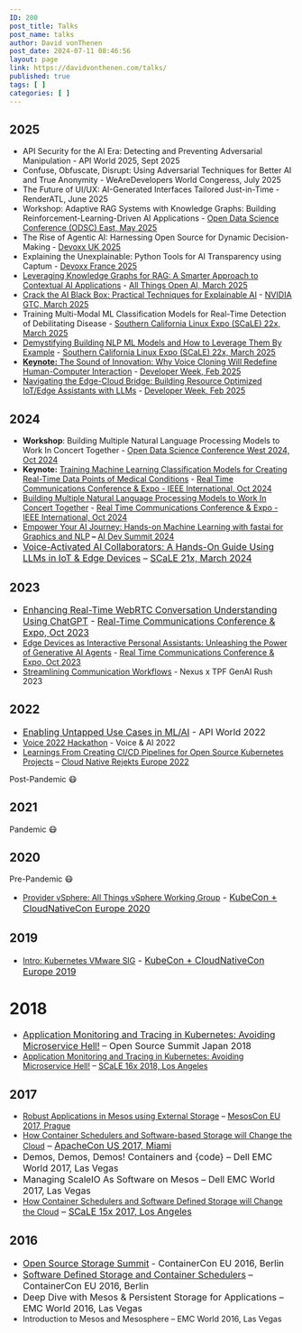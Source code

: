```yaml
---
ID: 200
post_title: Talks
post_name: talks
author: David vonThenen
post_date: 2024-07-11 08:46:56
layout: page
link: https://davidvonthenen.com/talks/
published: true
tags: [ ]
categories: [ ]
---
```

<!-- wp:heading -->
<h2 class="wp-block-heading">2025</h2>
<!-- /wp:heading -->

<!-- wp:list -->
<ul class="wp-block-list">

<!-- wp:list-item -->
<li>API Security for the AI Era: Detecting and Preventing Adversarial Manipulation - API World 2025, Sept 2025</li>
<!-- /wp:list-item -->

<!-- wp:list-item -->
<li>Confuse, Obfuscate, Disrupt: Using Adversarial Techniques for Better AI and True Anonymity - WeAreDevelopers World Congeress, July 2025</li>
<!-- /wp:list-item -->

<!-- wp:list-item -->
<li>The Future of UI/UX: AI-Generated Interfaces Tailored Just-in-Time - RenderATL, June 2025</li>
<!-- /wp:list-item -->

<!-- wp:list-item -->
<li>Workshop: Adaptive RAG Systems with Knowledge Graphs: Building Reinforcement-Learning-Driven AI Applications - <a href="https://odsc.com/speakers/adaptive-rag-systems-with-knowledge-graphs-building-reinforcement-learning-driven-ai-applications/" target="_blank">Open Data Science Conference (ODSC) East, May 2025</a></li>
<!-- /wp:list-item -->

<!-- wp:list-item -->
<li>The Rise of Agentic AI: Harnessing Open Source for Dynamic Decision-Making - <a href="https://www.devoxx.co.uk/talk?id=10994" target="_blank">Devoxx UK 2025</a></li>
<!-- /wp:list-item -->

<!-- wp:list-item -->
<li>Explaining the Unexplainable: Python Tools for AI Transparency using Captum - <a href="https://mobile.devoxx.com/events/devoxxfr2025/talks/6651/details" target="_blank">Devoxx France 2025</a></li>
<!-- /wp:list-item -->

<!-- wp:list-item -->
<li><a href="https://youtu.be/G_4O6mhk208?" target="_blank">Leveraging Knowledge Graphs for RAG: A Smarter Approach to Contextual AI Applications</a> - <a href="https://allthingsopen.ai/sessions/leveraging-knowledge-graphs-for-rag-a-smarter-approach-to-contextual-ai-applications" target="_blank">All Things Open AI, March 2025</a></li>
<!-- /wp:list-item -->

<!-- wp:list-item -->
<li><a href="https://youtu.be/umurTAD4x2Y" target="_blank">Crack the AI Black Box: Practical Techniques for Explainable AI</a> - <a href="https://www.nvidia.com/gtc/session-catalog/?search=S74147#/session/1734135317253001NfAh" target="_blank">NVIDIA GTC, March 2025</a></li>
<!-- /wp:list-item -->

<!-- wp:list-item -->
<li>Training Multi-Modal ML Classification Models for Real-Time Detection of Debilitating Disease - <a href="https://www.socallinuxexpo.org/scale/22x/presentations/training-multi-modal-ml-classification-models-real-time-detection" target="_blank">Southern California Linux Expo (SCaLE) 22x, March 2025</a></li>
<!-- /wp:list-item -->

<!-- wp:list-item -->
<li><a href="https://youtu.be/hAvCtpKnkLI" target="_blank">Demystifying Building NLP ML Models and How to Leverage Them By Example</a> - <a href="https://www.socallinuxexpo.org/scale/22x/presentations/training-multi-modal-ml-classification-models-real-time-detection" target="_blank">Southern California Linux Expo (SCaLE) 22x, March 2025</a></li>
<!-- /wp:list-item -->

<!-- wp:list-item -->
<li><a href="https://youtu.be/WkQnqkHrzEQ" target="_blank"><strong>Keynote:</strong> The Sound of Innovation: Why Voice Cloning Will Redefine Human-Computer Interaction</a> - <a href="https://developerweek2025.sched.com/event/1tz7d/keynote-digitalocean-the-sound-of-innovation-why-voice-cloning-will-redefine-human-computer-interaction" target="_blank">Developer Week, Feb 2025</a></li>
<!-- /wp:list-item -->

<!-- wp:list-item -->
<li><a href="https://youtu.be/mAvCaSFuLZk" target="_blank">Navigating the Edge-Cloud Bridge: Building Resource Optimized IoT/Edge Assistants with LLMs</a> - <a href="https://developerweek2025.sched.com/event/1tz6p/open-session-navigating-the-edge-cloud-bridge-building-resource-optimized-iotedge-assistants-with-llms" target="_blank">Developer Week, Feb 2025</a></li>
<!-- /wp:list-item -->
</ul>
<!-- /wp:list -->

<!-- wp:heading -->
<h2 class="wp-block-heading">2024</h2>
<!-- /wp:heading -->

<!-- wp:list -->
<ul class="wp-block-list"><!-- wp:list-item -->
<li><strong>Workshop</strong>: Building Multiple Natural Language Processing Models to Work In Concert Together - <a href="https://odsc.com/speakers/building-multiple-natural-language-processing-models-to-work-in-concert-together/" target="_blank">Open Data Science Conference West 2024, Oct 2024</a></li>
<!-- /wp:list-item -->

<!-- wp:list-item -->
<li><strong>Keynote:</strong> <a href="https://youtu.be/YgeinCCUBCk?si=m6dhalbBiwbOouJv" target="_blank">Training Machine Learning Classification Models for Creating Real-Time Data Points of Medical Conditions</a>&nbsp;- <a href="https://www.rtc-conference.com/2024/presentation/?hid=313" target="_blank">Real Time Communications Conference &amp; Expo - IEEE International, Oct 2024</a></li>
<!-- /wp:list-item -->

<!-- wp:list-item -->
<li><a href="https://youtu.be/0DHHS17mn_o?si=wZVUiX2Mx64zfKEy" target="_blank">Building Multiple Natural Language Processing Models to Work In Concert Together</a> - <a href="https://www.rtc-conference.com/2024/presentation/?hid=312" target="_blank">Real Time Communications Conference &amp; Expo - IEEE International, Oct 2024</a></li>
<!-- /wp:list-item -->

<!-- wp:list-item -->
<li><a href="https://developerweekmanagement2024.sched.com/event/1cuKJ/open-talk-ai-empower-your-ai-journey-hands-on-machine-learning-with-fastai-for-graphics-and-nlp">Empower Your AI Journey: Hands-on Machine Learning with fastai for Graphics and NLP</a><strong> – </strong><a href="https://developerweekmanagement2024.sched.com/event/1cuKJ/open-talk-ai-empower-your-ai-journey-hands-on-machine-learning-with-fastai-for-graphics-and-nlp">AI Dev Summit 2024</a></li>
<!-- /wp:list-item -->

<!-- wp:list-item -->
<li><a style="font-size: 1rem;" href="https://www.youtube.com/watch?v=9Nj4hKy70yQ">Voice-Activated AI Collaborators: A Hands-On Guide Using LLMs in IoT &amp; Edge Devices</a><span style="font-size: 1rem;"> – </span><a style="font-size: 1rem;" href="https://www.socallinuxexpo.org/scale/21x/presentations/voice-activated-ai-collaborators-hands-guide-using-llms-iot-edge-devices">SCaLE 21x, March 2024</a></li>
<!-- /wp:list-item --></ul>
<!-- /wp:list -->

<!-- wp:heading -->
<h2 class="wp-block-heading">2023</h2>
<!-- /wp:heading -->

<!-- wp:list -->
<ul class="wp-block-list"><!-- wp:list-item -->
<li><a style="font-size: 1rem;" href="https://youtu.be/u-Q2TdzS7d8?si=yoAHHzLxEX5yL2Ca">Enhancing Real-Time WebRTC Conversation Understanding Using ChatGPT</a><span style="font-size: 1rem;"> - </span><a style="font-size: 1rem;" href="https://www.rtc-conference.com/2023/presentation/?hid=325">Real-Time Communications Conference &amp; Expo, Oct 2023</a></li>
<!-- /wp:list-item -->

<!-- wp:list-item -->
<li><a href="https://youtu.be/ctyWBG-x9y8?si=Hn7FVDRN1C0m_ZUL">Edge Devices as Interactive Personal Assistants: Unleashing the Power of Generative AI Agents</a> - <a href="https://www.rtc-conference.com/2023/presentation/?hid=326">Real Time Communications Conference &amp; Expo, Oct 2023</a></li>
<!-- /wp:list-item -->

<!-- wp:list-item -->
<li><a href="https://youtu.be/8gfWnN_hwGk">Streamlining Communication Workflows</a> - Nexus x TPF GenAI Rush 2023</li>
<!-- /wp:list-item --></ul>
<!-- /wp:list -->

<!-- wp:heading -->
<h2 class="wp-block-heading">2022</h2>
<!-- /wp:heading -->

<!-- wp:list -->
<ul class="wp-block-list"><!-- wp:list-item -->
<li><a style="font-size: 1rem;" href="https://youtu.be/XYQPIHazMK8">Enabling Untapped Use Cases in ML/AI</a><span style="font-size: 1rem;"> - API World 2022</span></li>
<!-- /wp:list-item -->

<!-- wp:list-item -->
<li><a href="https://youtu.be/iqaCboSdscI">Voice 2022 Hackathon</a> - Voice &amp; AI 2022</li>
<!-- /wp:list-item -->

<!-- wp:list-item -->
<li><a href="https://youtu.be/IGRbpNmBmKA?si=FU-RYy6_Wo_-L8kF" target="_blank">Learnings From Creating CI/CD Pipelines for Open Source Kubernetes Projects</a> – <a href="https://cfp.cloud-native.rejekts.io/cloud-native-rejekts-eu-valencia-2022/talk/DRRWA3/" target="_blank">Cloud Native Rejekts Europe 2022</a></li>
<!-- /wp:list-item --></ul>
<!-- /wp:list -->

<!-- wp:paragraph -->
<p>Post-Pandemic 😷</p>
<!-- /wp:paragraph -->

<!-- wp:heading -->
<h2 class="wp-block-heading">2021</h2>
<!-- /wp:heading -->

<!-- wp:paragraph -->
<p>Pandemic 😷</p>
<!-- /wp:paragraph -->

<!-- wp:heading -->
<h2 class="wp-block-heading">2020</h2>
<!-- /wp:heading -->

<!-- wp:paragraph -->
<p>Pre-Pandemic 😷</p>
<!-- /wp:paragraph -->

<!-- wp:list -->
<ul class="wp-block-list"><!-- wp:list-item -->
<li><a href="https://youtu.be/Yhx6YO2ZowM?si=Ai3jidVINB21mxnR" target="_blank">Provider vSphere: All Things vSphere Working Group</a><span style="font-size: 1rem;"> - <a href="https://kccnceu20.sched.com/event/ZevZ/provider-vsphere-all-things-vsphere-working-group-david-vonthenen-fabio-rapposelli-vmware" target="_blank">KubeCon + CloudNativeCon Europe 2020</a></span></li>
<!-- /wp:list-item --></ul>
<!-- /wp:list -->

<!-- wp:heading -->
<h2 class="wp-block-heading">2019</h2>
<!-- /wp:heading -->

<!-- wp:list -->
<ul class="wp-block-list"><!-- wp:list-item -->
<li><a href="https://youtu.be/ijekYPaGW3k?si=RjHBqNSipQwHdgeL" target="_blank">Intro: Kubernetes VMware SIG</a><span style="font-size: 1rem;"> - <a href="https://kccnceu19.sched.com/event/MPi1/intro-kubernetes-vmware-sig-david-vonthenen-steven-wong-vmware" target="_blank">KubeCon + CloudNativeCon Europe 2019</a></span></li>
<!-- /wp:list-item --></ul>
<!-- /wp:list -->

<!-- wp:heading {"level":1} -->
<h1 class="wp-block-heading">2018</h1>
<!-- /wp:heading -->

<!-- wp:list -->
<ul class="wp-block-list"><!-- wp:list-item -->
<li><a style="font-size: 1rem;" href="https://ossalsjp18.sched.com/event/EaYd/application-monitoring-and-tracing-in-kubernetes-avoiding-microservice-hell-david-vonthenen-vmware">Application Monitoring and Tracing in Kubernetes: Avoiding Microservice Hell!</a><span style="font-size: 1rem;"> – Open Source Summit Japan 2018</span></li>
<!-- /wp:list-item -->

<!-- wp:list-item -->
<li><a href="https://www.youtube.com/live/wBRAcDWGiB0?si=CCG7z8OMYH-s61OQ" target="_blank">Application Monitoring and Tracing in Kubernetes: Avoiding Microservice Hell!</a> – <a href="https://www.socallinuxexpo.org/scale/16x/presentations/application-monitoring-and-tracing-kubernetes-avoiding-microservice-hell" target="_blank">SCaLE 16x 2018, Los Angeles</a></li>
<!-- /wp:list-item --></ul>
<!-- /wp:list -->

<!-- wp:heading -->
<h2 class="wp-block-heading">2017</h2>
<!-- /wp:heading -->

<!-- wp:list -->
<ul class="wp-block-list"><!-- wp:list-item -->
<li><a href="https://youtu.be/HbgBQ_TsPqs?si=Fx-I7lHROP6MQQ2K" target="_blank">Robust Applications in Mesos using External Storage</a> – <a href="https://mesosconeu17.sched.com/event/C2jx/robust-applications-in-mesos-using-external-storage-david-vonthenen-code" target="_blank">MesosCon EU 2017, Prague</a></li>
<!-- /wp:list-item -->

<!-- wp:list-item -->
<li><a href="https://youtu.be/ph8KlAXX49I?si=OII-d5IAo4Dsajy9" target="_blank">How Container Schedulers and Software-based Storage will Change the Cloud</a><span style="font-size: 1rem;"> – <a href="https://apachecon2017.sched.com/event/9zvO/how-container-schedulers-and-software-based-storage-will-change-the-cloud-david-vonthenen-code-by-dell-emc" target="_blank">ApacheCon US 2017, Miami</a></span></li>
<!-- /wp:list-item -->

<!-- wp:list-item -->
<li><span style="font-size: 1rem;">Demos, Demos, Demos! Containers and {code} – Dell EMC World 2017, Las Vegas</span></li>
<!-- /wp:list-item -->

<!-- wp:list-item -->
<li><span style="font-size: 1rem;">Managing ScaleIO As Software on Mesos – Dell EMC World 2017, Las Vegas</span></li>
<!-- /wp:list-item -->

<!-- wp:list-item -->
<li><a href="https://www.youtube.com/live/6kYRv6ShRSo?si=SzU83AVZ6jQyRu2-" target="_blank">How Container Schedulers and Software Defined Storage will Change the Cloud</a><span style="font-size: 1rem;"> – <a href="https://www.socallinuxexpo.org/scale/15x/presentations/how-container-schedulers-and-software-defined-storage-will-change-cloud" target="_blank">SCaLE 15x 2017, Los Angeles</a></span></li>
<!-- /wp:list-item --></ul>
<!-- /wp:list -->

<!-- wp:heading -->
<h2 class="wp-block-heading">2016</h2>
<!-- /wp:heading -->

<!-- wp:list -->
<ul class="wp-block-list"><!-- wp:list-item -->
<li><a style="font-size: 1rem;" href="https://linuxconcontainerconeurope2016.sched.com/event/8Iq4/open-source-storage-summit-presented-by-code-by-dell-emc-pre-registration-required">Open Source Storage Summit</a><span style="font-size: 1rem;"> - ContainerCon EU 2016, Berlin</span></li>
<!-- /wp:list-item -->

<!-- wp:list-item -->
<li><a style="font-size: 1rem;" href="https://linuxconcontainerconeurope2016.sched.com/event/7oHl/game-changer-software-defined-storage-and-container-schedulers-david-vonthenen-emc-code?iframe=no&amp;w=100%25&amp;sidebar=yes&amp;bg=no">Software Defined Storage and Container Schedulers</a><span style="font-size: 1rem;"> – ContainerCon EU 2016, Berlin</span></li>
<!-- /wp:list-item -->

<!-- wp:list-item -->
<li><span style="font-size: 1rem;">Deep Dive with Mesos &amp; Persistent Storage for Applications – EMC World 2016, Las Vegas</span></li>
<!-- /wp:list-item -->

<!-- wp:list-item -->
<li>Introduction to Mesos and Mesosphere – EMC World 2016, Las Vegas</li>
<!-- /wp:list-item --></ul>
<!-- /wp:list -->

<!-- wp:paragraph -->
<p></p>
<!-- /wp:paragraph -->
